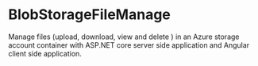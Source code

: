 # BlobStorageFileManage
Manage files (upload, download, view and delete ) in an Azure storage account container with ASP.NET core server side application and Angular client side application.
